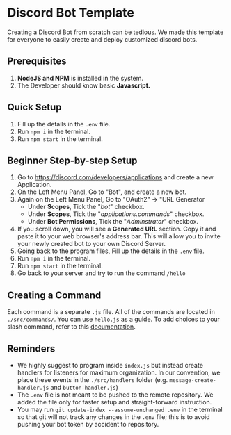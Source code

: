 # Discord Bot Template
Creating a Discord Bot from scratch can be tedious. We made this template for everyone to easily create and deploy customized discord bots.

## Prerequisites
1. **NodeJS and NPM** is installed in the system.
2. The Developer should know basic **Javascript.**

## Quick Setup
1. Fill up the details in the `.env` file.
2. Run `npm i` in the terminal.
3. Run `npm start` in the terminal.

## Beginner Step-by-step Setup
1. Go to https://discord.com/developers/applications and create a new Application.
2. On the Left Menu Panel, Go to "Bot", and create a new bot.
3. Again on the Left Menu Panel, Go to "OAuth2" → "URL Generator
   - Under **Scopes**, Tick the "*bot*" checkbox.
   - Under **Scopes**, Tick the "*applications.commands*" checkbox.
   - Under **Bot Permissions**, Tick the "*Adminstrator*" checkbox.
4. If you scroll down, you will see a **Generated URL** section. Copy it and paste it to your web browser's address bar. This will allow you to invite your newly created bot to your own Discord Server.
5. Going back to the program files, Fill up the details in the `.env` file.
6. Run `npm i` in the terminal.
7. Run `npm start` in the terminal.
8. Go back to your server and try to run the command `/hello`

## Creating a Command
Each command is a separate `.js` file. All of the commands are located in `./src/commands/`. You can use `hello.js` as a guide. To add choices to your slash command, refer to this [documentation](https://discordjs.guide/interactions/slash-commands.html#choices).

## Reminders
- We highly suggest to program inside `index.js` but instead create handlers for listeners for maximum organization. In our convention, we place these events in the `./src/handlers` folder (e.g. `message-create-handler.js` and `button-handler.js`)
- The `.env` file is not meant to be pushed to the remote repository. We added the file only for faster setup and straight-forward instruction.
- You may run `git update-index --assume-unchanged .env` in the terminal so that git will not track any changes in the `.env` file; this is to avoid pushing your bot token by accident to repository.